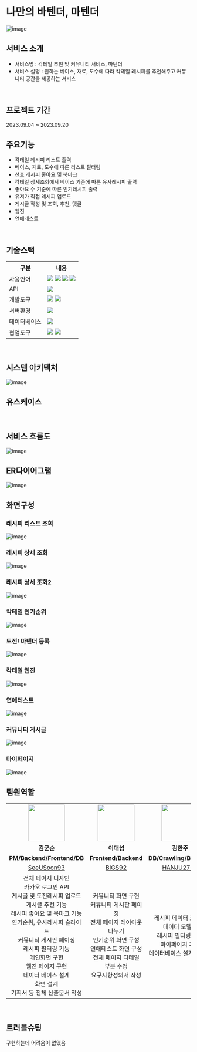 # 나만의 바텐더, 마텐더
![image](https://github.com/SeeUSoon93/main_project/assets/139225353/97c7680d-2729-4b25-a708-4b385c89f09f)

## 서비스 소개
* 서비스명 : 칵테일 추천 및 커뮤니티 서비스, 마텐더
* 서비스 설명 : 원하는 베이스, 재료, 도수에 따라 칵테일 레시피를 추천해주고 커뮤니티 공간을 제공하는 서비스
<br>

## 프로젝트 기간
2023.09.04 ~ 2023.09.20
<br>

## 주요기능
* 칵테일 레시피 리스트 출력
* 베이스, 재료, 도수에 따른 리스트 필터링
* 선호 레시피 좋아요 및 북마크
* 칵테일 상세조회에서 베이스 기준에 따른 유사레시피 출력
* 좋아요 수 기준에 따른 인기레시피 출력
* 유저가 직접 레시피 업로드
* 게시글 작성 및 조회, 추천, 댓글
* 웹진
* 연애테스트
<br>

## 기술스택
<table>
    <tr>
        <th>구분</th>
        <th>내용</th>
    </tr>
    <tr>
        <td>사용언어</td>
        <td>
            <img src="https://img.shields.io/badge/Java-007396?style=for-the-badge&logo=java&logoColor=white"/>
            <img src="https://img.shields.io/badge/HTML5-E34F26?style=for-the-badge&logo=HTML5&logoColor=white"/>
            <img src="https://img.shields.io/badge/CSS3-1572B6?style=for-the-badge&logo=CSS3&logoColor=white"/>
            <img src="https://img.shields.io/badge/JavaScript-F7DF1E?style=for-the-badge&logo=JavaScript&logoColor=white"/>
        </td>
    </tr>
    <tr>
        <td>API</td>      
        <td>
            <img src="https://img.shields.io/badge/kakaoLogin-FFCD00?style=for-the-badge&logo=kakao&logoColor=white"/>      
        </td>
    </tr>
    <tr>
        <td>개발도구</td>
        <td>
            <img src="https://img.shields.io/badge/Eclipse-2C2255?style=for-the-badge&logo=Eclipse&logoColor=white"/>
            <img src="https://img.shields.io/badge/VSCode-007ACC?style=for-the-badge&logo=VisualStudioCode&logoColor=white"/>
        </td>
    </tr>
    <tr>
        <td>서버환경</td>
        <td>
            <img src="https://img.shields.io/badge/Apache Tomcat-D22128?style=for-the-badge&logo=Apache Tomcat&logoColor=white"/>
        </td>
    </tr>
    <tr>
        <td>데이터베이스</td>
        <td>            
            <img src="https://img.shields.io/badge/Oracle 11g-F80000?style=for-the-badge&logo=Oracle&logoColor=white"/>
        </td>
    </tr>
    <tr>
        <td>협업도구</td>
        <td>
            <img src="https://img.shields.io/badge/notion-000000?style=for-the-badge&logo=notion&logoColor=white"/>
            <img src="https://img.shields.io/badge/GitHub-181717?style=for-the-badge&logo=GitHub&logoColor=white"/>
        </td>
    </tr>
</table>
<br>

## 시스템 아키텍처
![image](https://github.com/SeeUSoon93/main_project/assets/139225353/89701e80-3c1c-45a6-b41e-f5b04f99b32f)
<br>

## 유스케이스

<br>

## 서비스 흐름도
![image](https://github.com/SeeUSoon93/main_project/assets/139225353/19cf53c3-256c-4bab-b703-e4c16d99b094)
<br>

## ER다이어그램
![image](https://github.com/SeeUSoon93/main_project/assets/139225353/ca37a9e3-cd0a-4faf-8094-aee198cde21c)
<br>

## 화면구성
### 레시피 리스트 조회
![image](https://github.com/SeeUSoon93/main_project/assets/139225353/b6ca38a1-bef7-4067-9afc-834b61f97698)
<br>
### 레시피 상세 조회
![image](https://github.com/SeeUSoon93/main_project/assets/139225353/7fa1f291-cbd5-4b04-93b4-5cd8cd917275)
<br>
### 레시피 상세 조회2
![image](https://github.com/SeeUSoon93/main_project/assets/139225353/a674dff3-90cd-4d83-aadf-4b026858e232)
<br>
### 칵테일 인기순위
![image](https://github.com/SeeUSoon93/main_project/assets/139225353/2360a6ac-7016-4ee9-a864-9f22ac6afc8a)
<br>
### 도전! 마텐더 등록
![image](https://github.com/SeeUSoon93/main_project/assets/139225353/9c03f941-e1c5-4053-9326-4b6589de7465)
<br>
### 칵테일 웹진
![image](https://github.com/SeeUSoon93/main_project/assets/139225353/19397766-b88e-4322-bc8c-10a7cafbbe77)
<br>
### 연애테스트
![image](https://github.com/SeeUSoon93/main_project/assets/139225353/2ad64850-8bfd-4ca8-ae9d-ee81ce535496)
<br>
### 커뮤니티 게시글
![image](https://github.com/SeeUSoon93/main_project/assets/139225353/2a5c51d5-6457-4a02-9d4d-20e7b04d326f)
<br>
### 마이페이지
![image](https://github.com/SeeUSoon93/main_project/assets/139225353/1107ec13-e08e-41e4-b044-4486d04f42ff)
<br>

## 팀원역할
<table>
  <tr>
    <td align="center"><img src="https://github.com/SeeUSoon93/main_project/assets/139225353/cd09af36-f837-4cb2-94ed-f5b7946d5e51" width="100"/></td>
    <td align="center"><img src="https://github.com/SeeUSoon93/main_project/assets/139225353/1a4dcbb4-ddf0-4a78-89f3-ede1bfc9bdd1" width="100"/></td>
    <td align="center"><img src="https://github.com/SeeUSoon93/main_project/assets/139225353/e8ffdb8c-a606-4ea1-a85f-491ee9372d8e" width="100"/></td>
    <td align="center"><img src="https://github.com/SeeUSoon93/main_project/assets/139225353/486f271f-c264-4c43-a749-54e1e2fc3fa2" width="100"/></td>   
  </tr>
  <tr>
    <td align="center"><strong>김군순</strong></td>
    <td align="center"><strong>이대섭</strong></td>
    <td align="center"><strong>김한주</strong></td>
    <td align="center"><strong>서희주</strong></td>    
  </tr>
  <tr>
    <td align="center"><b>PM/Backend/Frontend/DB</b></td>
    <td align="center"><b>Frontend/Backend</b></td>
    <td align="center"><b>DB/Crawling/Backend</b></td>
    <td align="center"><b>Frontend</b></td>    
  </tr>
  <tr>
    <td align="center"><a href="https://github.com/SeeUSoon93" target='_blank'>SeeUSoon93</a></td>
    <td align="center"><a href="https://github.com/BIGS92" target='_blank'>BIGS92</a></td>
    <td align="center"><a href="https://github.com/HANJU2725" target='_blank'>HANJU2725</a></td>
    <td align="center"><a href="https://github.com/dozzida" target='_blank'>dozzida</a></td>    
  </tr>
  <tr>
    <td align="center">
        전체 페이지 디자인<br>
        카카오 로그인 API<br>
        게시글 및 도전레시피 업로드<br>
        게시글 추천 기능<br>
        레시피 좋아요 및 북마크 기능<br>
        인기순위, 유사레시피 슬라이드<br>
        커뮤니티 게시판 페이징<br>
        레시피 필터링 기능<br>
        메인화면 구현<br>
        웹진 페이지 구현<br>
        데이터 베이스 설계<br>
        화면 설계<br>
        기획서 등 전체 산출문서 작성                
    </td>
    <td align="center">
        커뮤니티 화면 구현<br>
        커뮤니티 게시판 페이징<br>
        전체 페이지 레이아웃 나누기<br>
        인기순위 화면 구성<br>
        연애테스트 화면 구성<br>
        전체 페이지 디테일 부분 수정<br>
        요구사항정의서 작성<br>        
    </td>
    <td align="center">
        레시피 데이터 크롤링<br>
        데이터 모델링<br>
        레시피 필터링 기능<br>
        마이페이지 기능<br>
        데이터베이스 설계서 작성
    </td>
    <td align="center">
        마이페이지 세부화면<br>
        웹 메거진 첫 화면<br>
        레시피 등록 화면<br>
        도전 바텐더 등록 화면<br>
        레시피 별 화면<br>
        로그인 화면<br>
        화면설계서 디테일 부분 수정<br>
    </td>
  </tr>
</table>
<br>

## 트러블슈팅
구현하는데 어려움이 없었음
